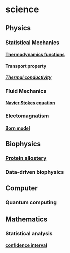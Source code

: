 # science

## Physics

### Statistical Mechanics
#### [Thermodynamics functions](thermodynamic_functions.md)
####  Transport property
##### [Thermal conductivity](thermal_conductivity.md)

###  Fluid Mechanics
#### [Navier Stokes equation](navier_stokes_equation.md)
### Electomagnatism
#### [Born model](Born_model.md)

## Biophysics
### [Protein allostery](protein_allostery.md)
###  Data-driven biophysics

## Computer
###  Quantum computing

## Mathematics

### Statistical analysis
#### [confidence interval](confidence_interval.md)

